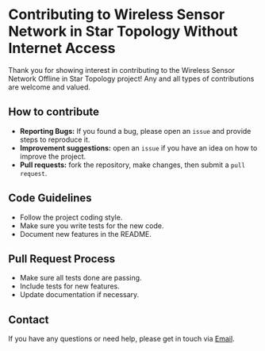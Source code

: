 # Contributing to Wireless Sensor Network in Star Topology Without Internet Access

Thank you for showing interest in contributing to the Wireless Sensor Network Offline in Star Topology project! Any and all types of contributions are welcome and valued.

## How to contribute

- **Reporting Bugs:** If you found a bug, please open an `issue` and provide steps to reproduce it.
- **Improvement suggestions:** open an `issue` if you have an idea on how to improve the project.
- **Pull requests:** fork the repository, make changes, then submit a `pull request`.

## Code Guidelines

- Follow the project coding style.
- Make sure you write tests for the new code.
- Document new features in the README.

## Pull Request Process

- Make sure all tests done are passing.
- Include tests for new features.
- Update documentation if necessary.

## Contact

If you have any questions or need help, please get in touch via [Email](mailto:anton_oliveira@outlook.com?subject=Star%20WSN%20Project%20-%20GitHub).